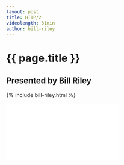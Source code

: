 ```yaml
---
layout: post
title: HTTP/2
videolength: 31min
author: bill-riley
---
```


# {{ page.title }}

## Presented by Bill Riley

{% include bill-riley.html %}

<div class="fluid-width-video-wrapper"><iframe src="//www.youtube.com/embed/DnLfboeUKT4" frameborder="0" allowfullscreen></iframe></div>

